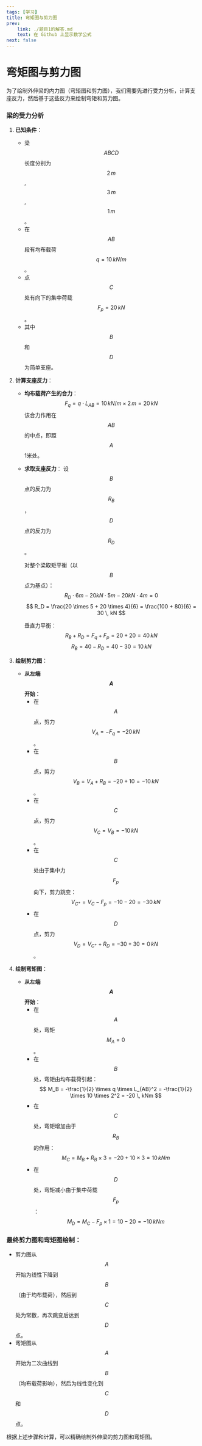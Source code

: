 ```yaml
---
tags: [学习]
title: 弯矩图与剪力图
prev:
    link: ./题目1的解答.md
    text: 在 Github 上显示数学公式
next: false
---
```


# 弯矩图与剪力图
为了绘制外伸梁的内力图（弯矩图和剪力图），我们需要先进行受力分析，计算支座反力，然后基于这些反力来绘制弯矩和剪力图。

### 梁的受力分析

1. **已知条件**：
   - 梁 $$ABCD$$ 长度分别为 $$2 \, m$$, $$3 \, m$$, $$1 \, m$$ 。
   - 在 $$AB$$ 段有均布载荷 $$q = 10 \, kN/m$$ 。
   - 点 $$C$$ 处有向下的集中荷载 $$F_p = 20 \, kN$$ 。
   - 其中 $$B$$ 和 $$D$$ 为简单支座。

2. **计算支座反力**：

   - **均布载荷产生的合力**：
     $$
     F_q = q \cdot L_{AB} = 10 \, kN/m \times 2 \, m = 20 \, kN
     $$
     该合力作用在 $$AB$$ 的中点，即距 $$A$$ 1米处。

   - **求取支座反力**：
     设 $$B$$ 点的反力为 $$R_B$$，$$D$$ 点的反力为 $$R_D$$。

     对整个梁取矩平衡（以 $$B$$ 点为基点）：
     $$
     R_D \cdot 6m - 20kN \cdot 5m - 20kN \cdot 4m = 0
     $$
     $$
     R_D = \frac{20 \times 5 + 20 \times 4}{6} = \frac{100 + 80}{6} = 30 \, kN
     $$

     垂直力平衡：
     $$
     R_B + R_D = F_q + F_p = 20 + 20 = 40 \, kN
     $$
     $$
     R_B = 40 - R_D = 40 - 30 = 10 \, kN
     $$

3. **绘制剪力图**：

   - **从左端 $$A$$ 开始**：
     - 在 $$A$$ 点，剪力 $$V_A = -F_q = -20 \, kN$$。
     - 在 $$B$$ 点，剪力 $$V_B = V_A + R_B = -20 + 10 = -10 \, kN$$。
     - 在 $$C$$ 点，剪力 $$V_C = V_B = -10 \, kN$$。
     - 在 $$C$$ 处由于集中力 $$F_p$$ 向下，剪力跳变：
       $$
       V_{C^+} = V_C - F_p = -10 - 20 = -30 \, kN
       $$
     - 在 $$D$$ 点，剪力 $$V_D = V_{C^+} + R_D = -30 + 30 = 0 \, kN$$。

4. **绘制弯矩图**：

   - **从左端 $$A$$ 开始**：
     - 在 $$A$$ 处，弯矩 $$M_A = 0$$。
     - 在 $$B$$ 处，弯矩由均布载荷引起：
       $$
       M_B = -\frac{1}{2} \times q \times L_{AB}^2 = -\frac{1}{2} \times 10 \times 2^2 = -20 \, kNm
       $$
     - 在 $$C$$ 处，弯矩增加由于 $$R_B$$ 的作用：
       $$
       M_C = M_B + R_B \times 3 = -20 + 10 \times 3 = 10 \, kNm
       $$
     - 在 $$D$$ 处，弯矩减小由于集中荷载 $$F_p$$：
       $$
       M_D = M_C - F_p \times 1 = 10 - 20 = -10 \, kNm
       $$

### 最终剪力图和弯矩图绘制：

- 剪力图从 $$A$$ 开始为线性下降到 $$B$$（由于均布载荷），然后到 $$C$$ 处为常数，再次跳变后达到 $$D$$ 点。
- 弯矩图从 $$A$$ 开始为二次曲线到 $$B$$（均布载荷影响），然后为线性变化到 $$C$$ 和 $$D$$ 点。

根据上述步骤和计算，可以精确绘制外伸梁的剪力图和弯矩图。
